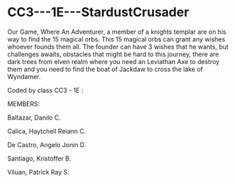 # CC3---1E---StardustCrusader
Our Game, Where An Adventurer, a member of a knights templar are on his way to find the 15 magical orbs. This 15 magical orbs can grant any wishes whoever founds them all. The founder can have 3 wishes that he wants, but challenges awaits, obstacles that might be hard to this journey, there are dark trees from elven realm where you need an Leviathan Axe to destroy them and you need to find the boat of Jackdaw to cross the lake of Wyndamer.

Coded by class CC3 - 1E :

MEMBERS:

Baltazar, Danilo C.

Calica, Haytchell Reiann C.

De Castro, Angelo Jonin D.

Santiago, Kristoffer B.

Viluan, Patrick Ray S. 

